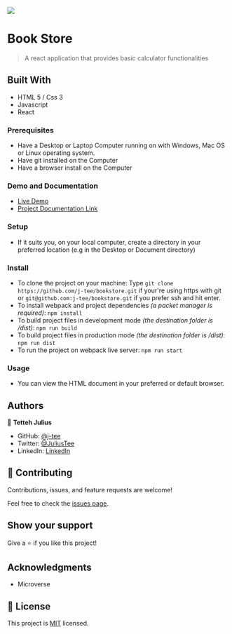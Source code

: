 ![](https://img.shields.io/badge/Microverse-blueviolet)

# Book Store

> A react application that provides basic calculator functionalities


## Built With

- HTML 5 / Css 3
- Javascript
- React

### Prerequisites

- Have a Desktop or Laptop Computer running on with Windows, Mac OS or Linux operating system.
- Have git installed on the Computer
- Have a browser install on the Computer

### Demo and Documentation
- [Live Demo](https://j-tee.github.io/bookstore) <br />
- [Project Documentation Link](https://drive.google.com)

### Setup

- If it suits you, on your local computer, create a directory in your preferred location (e.g in the Desktop or Document directory)

### Install
- To clone the project on your machine: Type `git clone https://github.com/j-tee/bookstore.git` if your're using https with git or `git@github.com:j-tee/bookstore.git` if you prefer ssh and hit enter.
- To install webpack and project dependencies _(a packet manager is required)_:
`npm install`
- To build project files in development mode _(the destination folder is /dist)_:
`npm run build`
- To build project files in production mode _(the destination folder is /dist)_:
`npm run dist`
- To run the project on webpack live server:
`npm run start`
 

### Usage

- You can view the HTML document in your preferred or default browser.


## Authors

👤 **Tetteh Julius**
- GitHub: [@j-tee](https://github.com/j-tee)
- Twitter: [@JuliusTee](https://twitter.com/JuliusTee)
- LinkedIn: [LinkedIn](https://www.linkedin.com/in/julius-tetteh-0121ab7b)


## 🤝 Contributing

Contributions, issues, and feature requests are welcome!

Feel free to check the [issues page](../../issues/).

## Show your support

Give a ⭐️ if you like this project!

## Acknowledgments
- Microverse

## 📝 License

This project is [MIT](./LICENSE) licensed.



